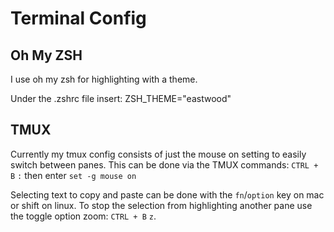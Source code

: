 # Terminal Config

## Oh My ZSH
I use oh my zsh for highlighting with a theme. 

Under the .zshrc file insert: ZSH_THEME="eastwood"

## TMUX
Currently my tmux config consists of just the mouse on setting to easily switch between panes.
This can be done via the TMUX commands: `CTRL + B` `:` then enter `set -g mouse on`

Selecting text to copy and paste can be done with the `fn`/`option` key on mac or shift on linux.
To stop the selection from  highlighting another pane use the toggle option zoom: `CTRL + B` `z`. 
